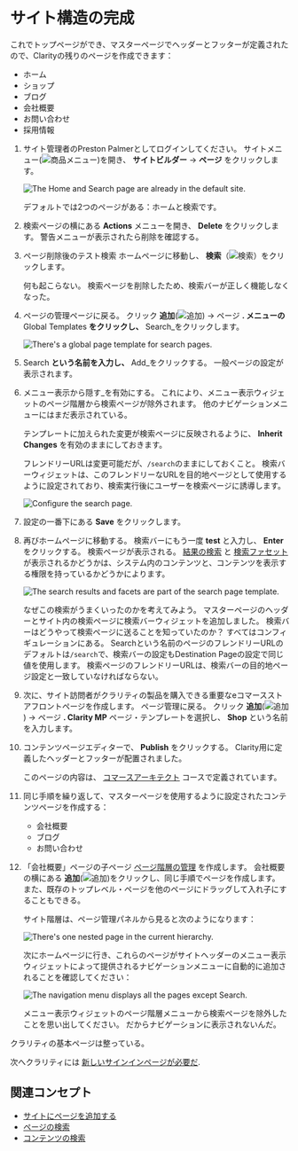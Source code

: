 # サイト構造の完成

これでトップページができ、マスターページでヘッダーとフッターが定義されたので、Clarityの残りのページを作成できます：

- ホーム
- ショップ
- ブログ
- 会社概要
- お問い合わせ
- 採用情報

1. サイト管理者のPreston Palmerとしてログインしてください。 サイトメニュー(![商品メニュー](../../images/icon-product-menu.png))を開き、 **サイトビルダー** &rarr; **ページ** をクリックします。

   ![The Home and Search page are already in the default site.](./completing-the-site-structure/images/01.png)

   デフォルトでは2つのページがある：ホームと検索です。

1. 検索ページの横にある **Actions** メニューを開き、 **Delete** をクリックします。 警告メニューが表示されたら削除を確認する。

1. ページ削除後のテスト検索 ホームページに移動し、 **検索**（![検索](../../images/icon-search.png)）をクリックします。

   何も起こらない。 検索ページを削除したため、検索バーが正しく機能しなくなった。

1. ページの管理ページに戻る。 クリック **追加**(![追加](./../../images/icon-add.png)) &rarr; ページ **. メニューの** Global Templates **をクリックし、** Search_をクリックします。

   ![There's a global page template for search pages.](./completing-the-site-structure/images/02.png)

1. Search **という名前を入力し、** Add_をクリックする。 一般ページの設定が表示されます。

1. メニュー表示から隠す_を有効にする。 これにより、メニュー表示ウィジェットのページ階層から検索ページが除外されます。 他のナビゲーションメニューにはまだ表示されている。

   テンプレートに加えられた変更が検索ページに反映されるように、 **Inherit Changes** を有効のままにしておきます。

   フレンドリーURLは変更可能だが、`/search`のままにしておくこと。 検索バーウィジェットは、このフレンドリーなURLを目的地ページとして使用するように設定されており、検索実行後にユーザーを検索ページに誘導します。

   ![Configure the search page.](./completing-the-site-structure/images/03.png)

1. 設定の一番下にある **Save** をクリックします。

1. 再びホームページに移動する。 検索バーにもう一度 **test** と入力し、 **Enter** をクリックする。 検索ページが表示される。 [結果の検索](https://learn.liferay.com/ja/w/dxp/using-search/search-pages-and-widgets/search-results/search-results) と [検索ファセット](https://learn.liferay.com/ja/w/dxp/using-search/search-pages-and-widgets/search-facets) が表示されるかどうかは、システム内のコンテンツと、コンテンツを表示する権限を持っているかどうかによります。

   ![The search results and facets are part of the search page template.](./completing-the-site-structure/images/06.png)

   なぜこの検索がうまくいったのかを考えてみよう。 マスターページのヘッダーとサイト内の検索ページに検索バーウィジェットを追加しました。 検索バーはどうやって検索ページに送ることを知っていたのか？ すべてはコンフィギュレーションにある。 Searchという名前のページのフレンドリーURLのデフォルトは`/search`で、検索バーの設定もDestination Pageの設定で同じ値を使用します。 検索ページのフレンドリーURLは、検索バーの目的地ページ設定と一致していなければならない。

1. 次に、サイト訪問者がクラリティの製品を購入できる重要なeコマースストアフロントページを作成します。 ページ管理に戻る。 クリック **追加**(![追加](./../../images/icon-add.png)) &rarr; ページ **. Clarity MP** ページ・テンプレートを選択し、 **Shop** という名前を入力します。

1. コンテンツページエディターで、 **Publish** をクリックする。 Clarity用に定義したヘッダーとフッターが配置されました。

    このページの内容は、 [コマースアーキテクト](../../commerce-architect.md) コースで定義されています。

1. 同じ手順を繰り返して、マスターページを使用するように設定されたコンテンツページを作成する：

    - 会社概要
    - ブログ
    - お問い合わせ

1. 「会社概要」ページの子ページ [ページ階層の管理](https://learn.liferay.com/ja/w/dxp/site-building/site-navigation/managing-page-hierarchies) を作成します。 会社概要の横にある **追加**(![追加](../../images/icon-plus.png))をクリックし、同じ手順でページを作成します。 また、既存のトップレベル・ページを他のページにドラッグして入れ子にすることもできる。

    サイト階層は、ページ管理パネルから見ると次のようになります：

    ![There's one nested page in the current hierarchy.](./completing-the-site-structure/images/04.png)

    次にホームページに行き、これらのページがサイトヘッダーのメニュー表示ウィジェットによって提供されるナビゲーションメニューに自動的に追加されることを確認してください：

    ![The navigation menu displays all the pages except Search.](./completing-the-site-structure/images/05.png)

    メニュー表示ウィジェットのページ階層メニューから検索ページを除外したことを思い出してください。 だからナビゲーションに表示されないんだ。

クラリティの基本ページは整っている。

次へクラリティには [新しいサインインページが必要だ](./adding-the-sign-in-page.md).

## 関連コンセプト

* [サイトにページを追加する](https://learn.liferay.com/ja/w/dxp/site-building/creating-pages/adding-pages/adding-a-page-to-a-site)
* [ページの検索](https://learn.liferay.com/ja/w/dxp/using-search/search-pages-and-widgets/working-with-search-pages/search-pages)
* [コンテンツの検索](https://learn.liferay.com/ja/w/dxp/using-search/getting-started/searching-for-content)
